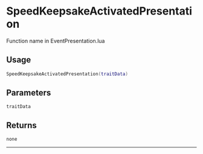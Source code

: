 # SpeedKeepsakeActivatedPresentation
Function name in EventPresentation.lua
## Usage
```lua
SpeedKeepsakeActivatedPresentation(traitData)
```
## Parameters
`traitData`
## Returns
`none`

---
